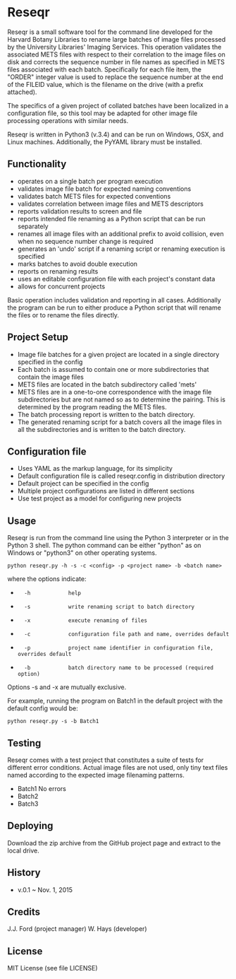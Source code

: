 # Reseqr

Reseqr is a small software tool for the command line developed for the Harvard Botany Libraries to rename large batches of image files processed by the University Libraries' Imaging Services.  This operation validates the associated METS files with respect to their correlation to the image files on disk and corrects the sequence number in file names as specified in METS files associated with each batch.  Specifically for each file item, the "ORDER" integer value is used to replace the sequence number at the end of the FILEID value, which is the filename on the drive (with a prefix attached).

The specifics of a given project of collated batches have been localized in a configuration file, so this tool may be adapted for other image file processing operations with similar needs.

Reseqr is written in Python3 (v.3.4) and can be run on Windows, OSX, and Linux machines.  Additionally, the PyYAML library must be installed.

## Functionality

   - operates on a single batch per program execution
   - validates image file batch for expected naming conventions
   - validates batch METS files for expected conventions
   - validates correlation between image files and METS descriptors
   - reports validation results to screen and file
   - reports intended file renaming as a Python script that can be run separately
   - renames all image files with an additional prefix to avoid collision, even when no sequence number change is required
   - generates an 'undo' script if a renaming script or renaming execution is specified
   - marks batches to avoid double execution
   - reports on renaming results
   - uses an editable configuration file with each project's constant data
   - allows for concurrent projects

Basic operation includes validation and reporting in all cases.  Additionally the program can be run to either produce a Python script that will rename the files or to rename the files directly.

## Project Setup
   - Image file batches for a given project are located in a single directory specified in the config
   - Each batch is assumed to contain one or more subdirectories that contain the image files
   - METS files are located in the batch subdirectory called 'mets'
   - METS files are in a one-to-one correspondence with the image file subdirectories but are not named so as to determine the pairing.  This is determined by the program reading the METS files.
   - The batch processing report is written to the batch directory.
   - The generated renaming script for a batch covers all the image files in all the subdirectories and is written to the batch directory.

## Configuration file

  -  Uses YAML as the markup language, for its simplicity
  -  Default configuration file is called reseqr.config in distribution directory
  -  Default project can be specified in the config
  -  Multiple project configurations are listed in different sections
  -  Use test project as a model for configuring new projects

## Usage

Reseqr is run from the command line using the Python 3 interpreter or in the Python 3 shell.
The python command can be either "python" as on Windows or "python3" on other operating systems.

`python reseqr.py -h -s -c <config> -p <project name> -b <batch name>`

where the options indicate:
   -       -h            help
   -       -s            write renaming script to batch directory
   -       -x            execute renaming of files
   -       -c            configuration file path and name, overrides default
   -       -p            project name identifier in configuration file, overrides default
   -       -b            batch directory name to be processed (required option)

Options -s and -x are mutually exclusive.

For example, running the program on Batch1 in the default project with the default config would be:

`python reseqr.py -s -b Batch1`

## Testing

Reseqr comes with a test project that constitutes a suite of tests for different error conditions.
Actual image files are not used, only tiny text files named according to the expected image filenaming patterns.

  - Batch1    No errors
  - Batch2
  - Batch3

## Deploying

Download the zip archive from the GitHub project page and extract to the local drive.

## History

   - v.0.1 ~ Nov. 1, 2015


## Credits

J.J. Ford (project manager)
W. Hays (developer)


## License

MIT License (see file LICENSE)

